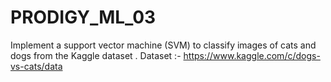 # PRODIGY_ML_03
Implement a support vector machine (SVM) to classify images of cats and dogs from the Kaggle dataset .      Dataset :- https://www.kaggle.com/c/dogs-vs-cats/data
